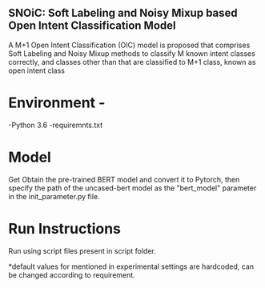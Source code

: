 ## SNOiC: Soft Labeling and Noisy Mixup based Open Intent Classification Model

A M+1 Open Intent Classification (OIC) model is proposed that comprises
Soft Labeling and Noisy Mixup methods to classify M known intent classes
correctly, and classes other than that are classified to M+1 class, known as
open intent class

# Environment -
-Python 3.6
-requiremnts.txt

# Model 
Get Obtain the pre-trained BERT model and convert it to Pytorch, then specify the path of the uncased-bert model as the "bert_model" parameter in the init_parameter.py file.

# Run Instructions
Run using script files present in script folder.

*default values for mentioned in experimental settings are hardcoded, can be changed according to requirement.



